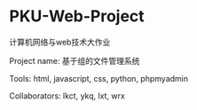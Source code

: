 # PKU-Web-Project
计算机网络与web技术大作业

Project name:  基于组的文件管理系统

Tools:         html, javascript, css, python, phpmyadmin

Collaborators: lkct, ykq, lxt, wrx
